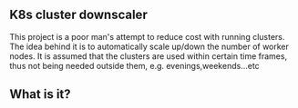 K8s cluster downscaler
----------------------

This project is a poor man's attempt to reduce cost with running clusters. The idea behind it is to automatically scale up/down the number of worker nodes.
It is assumed that the clusters are used within certain time frames, thus not being needed outside them, e.g. evenings,weekends...etc

## What is it?
